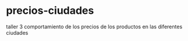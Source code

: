 # precios-ciudades
taller 3 comportamiento de los precios de los productos en las diferentes ciudades
